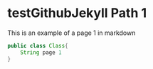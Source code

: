 # testGithubJekyll Path 1

This is an example of a page 1 in markdown

```java
public class Class{
	String page 1
}
```
